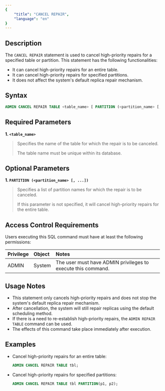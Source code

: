 ```yaml
---
{
    "title": "CANCEL REPAIR",
    "language": "en"
}
---
```


<!--
Licensed to the Apache Software Foundation (ASF) under one
or more contributor license agreements.  See the NOTICE file
distributed with this work for additional information
regarding copyright ownership.  The ASF licenses this file
to you under the Apache License, Version 2.0 (the
"License"); you may not use this file except in compliance
with the License.  You may obtain a copy of the License at

  http://www.apache.org/licenses/LICENSE-2.0

Unless required by applicable law or agreed to in writing,
software distributed under the License is distributed on an
"AS IS" BASIS, WITHOUT WARRANTIES OR CONDITIONS OF ANY
KIND, either express or implied.  See the License for the
specific language governing permissions and limitations
under the License.
-->


## Description

The `CANCEL REPAIR` statement is used to cancel high-priority repairs for a specified table or partition. This statement has the following functionalities:

- It can cancel high-priority repairs for an entire table.
- It can cancel high-priority repairs for specified partitions.
- It does not affect the system's default replica repair mechanism.

## Syntax

```sql
ADMIN CANCEL REPAIR TABLE <table_name> [ PARTITION (<partition_name> [, ...]) ];
```

## Required Parameters

**1. `<table_name>`**

> Specifies the name of the table for which the repair is to be canceled.
>
> The table name must be unique within its database.

## Optional Parameters

**1. `PARTITION (<partition_name> [, ...])`**

> Specifies a list of partition names for which the repair is to be canceled.
>
> If this parameter is not specified, it will cancel high-priority repairs for the entire table.

## Access Control Requirements

Users executing this SQL command must have at least the following permissions:

| Privilege       | Object      | Notes                                         |
| :-------------- | :---------- | :-------------------------------------------- |
| ADMIN           | System      | The user must have ADMIN privileges to execute this command. |

## Usage Notes

- This statement only cancels high-priority repairs and does not stop the system's default replica repair mechanism.
- After cancellation, the system will still repair replicas using the default scheduling method.
- If there is a need to re-establish high-priority repairs, the `ADMIN REPAIR TABLE` command can be used.
- The effects of this command take place immediately after execution.

## Examples

- Cancel high-priority repairs for an entire table:

    ```sql
    ADMIN CANCEL REPAIR TABLE tbl;
    ```

- Cancel high-priority repairs for specified partitions:

    ```sql
    ADMIN CANCEL REPAIR TABLE tbl PARTITION(p1, p2);
    ```
